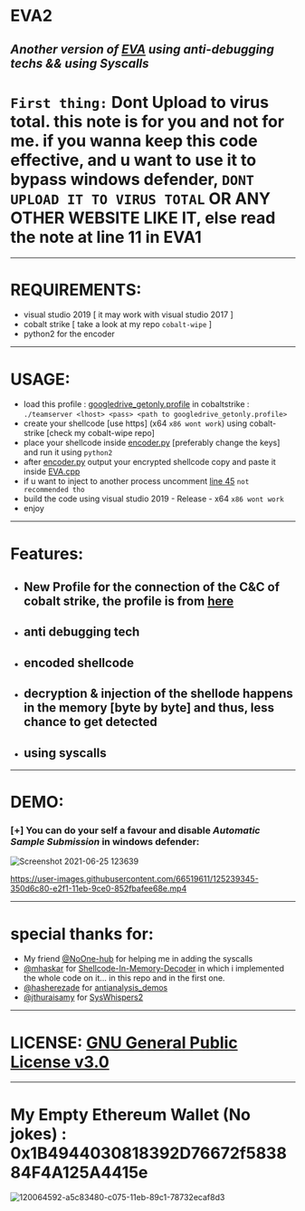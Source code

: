 # EVA2
## _Another version of [EVA](https://github.com/ORCA666/EVA) using anti-debugging techs &amp;&amp; using Syscalls_

# `First thing:` Dont Upload to virus total. this note is for you and not for me. if you wanna keep this code effective, and u want to use it to bypass windows defender, `DONT UPLOAD IT TO VIRUS TOTAL` OR ANY OTHER WEBSITE LIKE IT, else read the note at line 11 in EVA1

*****************************************************************************************************************************************

# REQUIREMENTS:
* visual studio 2019 [ it may work with visual studio 2017 ]
* cobalt strike [ take a look at my repo `cobalt-wipe` ]
* python2 for the encoder

*****************************************************************************************************************************************

# USAGE:
* load this profile : [googledrive_getonly.profile](https://github.com/ORCA666/EVA2/blob/main/googledrive_getonly.profile) in cobaltstrike : `./teamserver <lhost> <pass> <path to googledrive_getonly.profile>`
* create your shellcode [use https] (x64 `x86 wont work`) using cobalt-strike [check my cobalt-wipe repo]
* place your shellcode inside [encoder.py](https://github.com/ORCA666/EVA2/blob/main/encoder.py) [preferably change the keys] and run it using `python2`
* after [encoder.py](https://github.com/ORCA666/EVA2/blob/main/encoder.py) output your encrypted shellcode copy and paste it inside [EVA.cpp](https://github.com/ORCA666/EVA2/blob/main/EVA2-/EVA.cpp)
* if u want to inject to another process uncomment [line 45](https://github.com/ORCA666/EVA2/blob/2fa4662f03645af1ab3d5ae5248896749c28f64e/EVA2-/EVA.cpp#L45) `not recommended tho`
* build the code using visual studio 2019 - Release - x64 `x86 wont work`
* enjoy

*****************************************************************************************************************************************

# Features:
* ## New Profile for the connection of the C&C of cobalt strike, the profile is from [here](https://github.com/rsmudge/Malleable-C2-Profiles/blob/master/normal/googledrive_getonly.profile)
* ## anti debugging tech
* ## encoded shellcode
* ## decryption & injection of the shellode happens in the memory [byte by byte] and thus, less chance to get detected
* ## using syscalls    

*****************************************************************************************************************************************

# DEMO:
### [+] You can do your self a favour and disable *Automatic Sample Submission* in windows defender:

![Screenshot 2021-06-25 123639](https://user-images.githubusercontent.com/66519611/123405199-4137c100-d5b2-11eb-9d34-a2ae0ca65045.png)


https://user-images.githubusercontent.com/66519611/125239345-350d6c80-e2f1-11eb-9ce0-852fbafee68e.mp4



*****************************************************************************************************************************************

# special thanks for:
*  My friend [@NoOne-hub](https://github.com/NoOne-hub) for helping me in adding the syscalls  
*  [@mhaskar](https://github.com/mhaskar) for [Shellcode-In-Memory-Decoder](https://github.com/mhaskar/Shellcode-In-Memory-Decoder) in which i implemented the whole code on it... in this repo and in the first one. 
*  [@hasherezade](https://github.com/hasherezade) for [antianalysis_demos](https://github.com/hasherezade/antianalysis_demos)
*  [@jthuraisamy](https://github.com/jthuraisamy) for [SysWhispers2](https://github.com/jthuraisamy/SysWhispers2)

*****************************************************************************************************************************************

# LICENSE: [GNU General Public License v3.0](https://github.com/ORCA666/EVA2/blob/main/LICENSE)

*****************************************************************************************************************************************

# My Empty Ethereum Wallet (No jokes) : 0x1B4944030818392D76672f583884F4A125A4415e
![120064592-a5c83480-c075-11eb-89c1-78732ecaf8d3](https://user-images.githubusercontent.com/66519611/123219351-791d0680-d4d5-11eb-8248-e34069d0ad6d.png)




